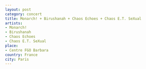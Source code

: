 ```yaml
---
layout: post
category: concert
title: Monarch! + Birushanah + Chaos Echoes + Chaos E.T. SeXual
artists: 
- Monarch!
- Birushanah
- Chaos Echoes
- Chaos E.T. SeXual
place: 
- Centre FGO Barbara
country: France
city: Paris
---
```


